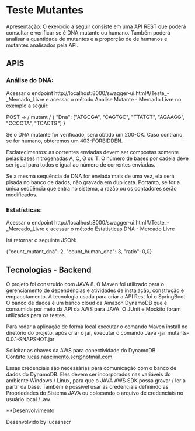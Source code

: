 <p> 
  
 # Teste Mutantes

Apresentação:
O exercício a seguir consiste em uma API REST que poderá consultar e verificar se é DNA mutante ou humano.
Também poderá analisar a quantidade de mutantes e a proporção de de humanos e mutantes analisados pela API.

 ## 	APIS
 
 ### Análise do DNA:

Acessar o endpoint http://localhost:8000/swagger-ui.html#/Teste_-_Mercado_Livre e acessar o método Analise Mutante - Mercado Livre no exemplo a seguir:

POST → / mutant /
{
"Dna": ["ATGCGA", "CAGTGC", "TTATGT", "AGAAGG", "CCCCTA", "TCACTG"]
}

Se o DNA mutante for verificado, será obtido um 200-OK. Caso contrário, se for humano, obteremos um 403-FORBIDDEN.

Esclarecimentos: as correntes enviadas devem ser compostas somente pelas bases nitrogenadas A, C, G ou T. O número de bases por cadeia deve ser igual para todos e igual ao número de correntes enviadas.

Se a mesma sequência de DNA for enviada mais de uma vez, ela será pisada no banco de dados, não gravada em duplicata. Portanto, se for a única seqüência que entra no sistema, a razão ou os contadores serão modificados.
 
 
 ### Estatísticas:

Acessar o endpoint http://localhost:8000/swagger-ui.html#/Teste_-_Mercado_Livre e acessar o método Estatisticas DNA - Mercado Livre

Irá retornar o seguinte JSON:

{"count_mutant_dna": 2, "count_human_dna": 3, "ratio": 0,0}

## Tecnologias - Backend

O projeto foi construído com JAVA 8.
O Maven foi utilizado para o gerenciamento de dependências e atividades de instalação, construção e empacotamento.
A tecnologia usada para criar a API Rest foi o SpringBoot
O banco de dados é um banco cloud da Amazon DynamoDB que é consumida por meio da API da AWS para JAVA.
O JUnit e Mockito foram utilizados para os testes.

Para rodar a aplicação de forma local executar o comando Maven install no diretório do projeto, após criar o jar, executar o comando Java -jar mutants-0.0.1-SNAPSHOT.jar 

Solicitar as chaves da AWS para conectividade do DynamoDB. Contato:lucas.nascimento.scr@hotmail.com

Essas credenciais são necessárias para comunicação com o banco de dados do DynamoDB. Eles devem ser incorporados nas variáveis
do ambiente Windows / Linux, para que o JAVA AWS SDK possa gravar / ler a partir da base. Também é possível usar as credenciais definindo  as Propriedades do Sistema JAVA ou colocando o arquivo de credenciais no usuário local / .aw

**Desenvolvimento

Desenvolvido by lucasnscr
